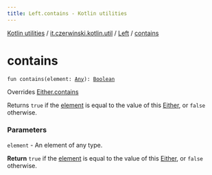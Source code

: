 ```yaml
---
title: Left.contains - Kotlin utilities
---
```


[Kotlin utilities](../../index.html) / [it.czerwinski.kotlin.util](../index.html) / [Left](index.html) / [contains](./contains.html)

# contains

`fun contains(element: `[`Any`](https://kotlinlang.org/api/latest/jvm/stdlib/kotlin/-any/index.html)`): `[`Boolean`](https://kotlinlang.org/api/latest/jvm/stdlib/kotlin/-boolean/index.html)

Overrides [Either.contains](../-either/contains.html)

Returns `true` if the [element](../-either/contains.html#it.czerwinski.kotlin.util.Either$contains(kotlin.Any)/element) is equal to the value of this [Either](../-either/index.html), or `false` otherwise.

### Parameters

`element` - An element of any type.

**Return**
`true` if the [element](../-either/contains.html#it.czerwinski.kotlin.util.Either$contains(kotlin.Any)/element) is equal to the value of this [Either](../-either/index.html), or `false` otherwise.

